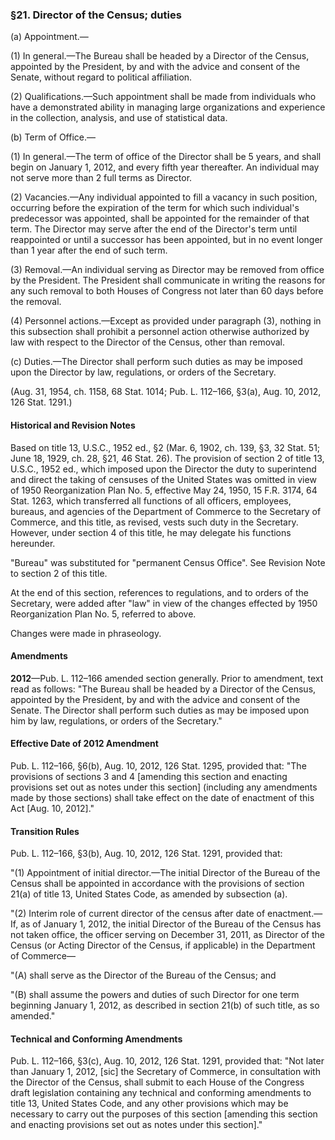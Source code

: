 ### §21. Director of the Census; duties ###

(a) Appointment.—

(1) In general.—The Bureau shall be headed by a Director of the Census, appointed by the President, by and with the advice and consent of the Senate, without regard to political affiliation.

(2) Qualifications.—Such appointment shall be made from individuals who have a demonstrated ability in managing large organizations and experience in the collection, analysis, and use of statistical data.

(b) Term of Office.—

(1) In general.—The term of office of the Director shall be 5 years, and shall begin on January 1, 2012, and every fifth year thereafter. An individual may not serve more than 2 full terms as Director.

(2) Vacancies.—Any individual appointed to fill a vacancy in such position, occurring before the expiration of the term for which such individual's predecessor was appointed, shall be appointed for the remainder of that term. The Director may serve after the end of the Director's term until reappointed or until a successor has been appointed, but in no event longer than 1 year after the end of such term.

(3) Removal.—An individual serving as Director may be removed from office by the President. The President shall communicate in writing the reasons for any such removal to both Houses of Congress not later than 60 days before the removal.

(4) Personnel actions.—Except as provided under paragraph (3), nothing in this subsection shall prohibit a personnel action otherwise authorized by law with respect to the Director of the Census, other than removal.

(c) Duties.—The Director shall perform such duties as may be imposed upon the Director by law, regulations, or orders of the Secretary.

(Aug. 31, 1954, ch. 1158, 68 Stat. 1014; Pub. L. 112–166, §3(a), Aug. 10, 2012, 126 Stat. 1291.)

#### Historical and Revision Notes ####

Based on title 13, U.S.C., 1952 ed., §2 (Mar. 6, 1902, ch. 139, §3, 32 Stat. 51; June 18, 1929, ch. 28, §21, 46 Stat. 26). The provision of section 2 of title 13, U.S.C., 1952 ed., which imposed upon the Director the duty to superintend and direct the taking of censuses of the United States was omitted in view of 1950 Reorganization Plan No. 5, effective May 24, 1950, 15 F.R. 3174, 64 Stat. 1263, which transferred all functions of all officers, employees, bureaus, and agencies of the Department of Commerce to the Secretary of Commerce, and this title, as revised, vests such duty in the Secretary. However, under section 4 of this title, he may delegate his functions hereunder.

"Bureau" was substituted for "permanent Census Office". See Revision Note to section 2 of this title.

At the end of this section, references to regulations, and to orders of the Secretary, were added after "law" in view of the changes effected by 1950 Reorganization Plan No. 5, referred to above.

Changes were made in phraseology.

#### Amendments ####

**2012**—Pub. L. 112–166 amended section generally. Prior to amendment, text read as follows: "The Bureau shall be headed by a Director of the Census, appointed by the President, by and with the advice and consent of the Senate. The Director shall perform such duties as may be imposed upon him by law, regulations, or orders of the Secretary."

#### Effective Date of 2012 Amendment ####

Pub. L. 112–166, §6(b), Aug. 10, 2012, 126 Stat. 1295, provided that: "The provisions of sections 3 and 4 [amending this section and enacting provisions set out as notes under this section] (including any amendments made by those sections) shall take effect on the date of enactment of this Act [Aug. 10, 2012]."

#### Transition Rules ####

Pub. L. 112–166, §3(b), Aug. 10, 2012, 126 Stat. 1291, provided that:

"(1) Appointment of initial director.—The initial Director of the Bureau of the Census shall be appointed in accordance with the provisions of section 21(a) of title 13, United States Code, as amended by subsection (a).

"(2) Interim role of current director of the census after date of enactment.—If, as of January 1, 2012, the initial Director of the Bureau of the Census has not taken office, the officer serving on December 31, 2011, as Director of the Census (or Acting Director of the Census, if applicable) in the Department of Commerce—

"(A) shall serve as the Director of the Bureau of the Census; and

"(B) shall assume the powers and duties of such Director for one term beginning January 1, 2012, as described in section 21(b) of such title, as so amended."

#### Technical and Conforming Amendments ####

Pub. L. 112–166, §3(c), Aug. 10, 2012, 126 Stat. 1291, provided that: "Not later than January 1, 2012, [sic] the Secretary of Commerce, in consultation with the Director of the Census, shall submit to each House of the Congress draft legislation containing any technical and conforming amendments to title 13, United States Code, and any other provisions which may be necessary to carry out the purposes of this section [amending this section and enacting provisions set out as notes under this section]."